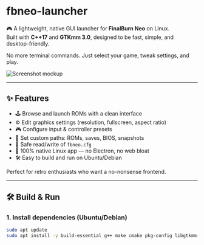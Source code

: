# fbneo-launcher

🎮 A lightweight, native GUI launcher for **FinalBurn Neo** on Linux.  
Built with **C++17** and **GTKmm 3.0**, designed to be fast, simple, and desktop-friendly.

No more terminal commands. Just select your game, tweak settings, and play.

![Screenshot mockup](assets/screenshot.png)

---

## ✨ Features

- 🕹️ Browse and launch ROMs with a clean interface
- ⚙️ Edit graphics settings (resolution, fullscreen, aspect ratio)
- 🎮 Configure input & controller presets
- 📁 Set custom paths: ROMs, saves, BIOS, snapshots
- 📄 Safe read/write of `fbneo.cfg`
- 🐧 100% native Linux app — no Electron, no web bloat
- 🛠️ Easy to build and run on Ubuntu/Debian

Perfect for retro enthusiasts who want a no-nonsense frontend.

---

## 🛠️ Build & Run

### 1. Install dependencies (Ubuntu/Debian)
```bash
sudo apt update
sudo apt install -y build-essential g++ make cmake pkg-config libgtkmm-3.0-dev libpugixml-dev nlohmann-json3-dev libcurl4-openssl-dev